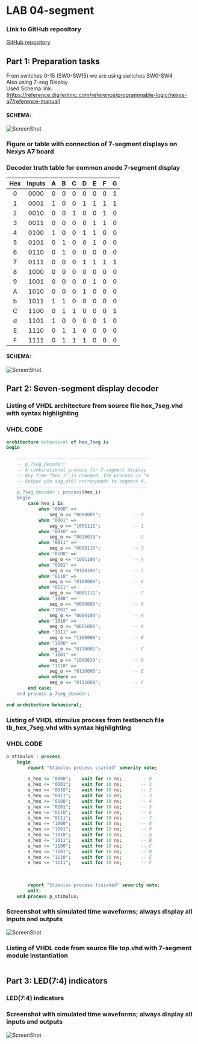 # LAB 04-segment


### Link to GitHub repository
[GitHub repository](https://github.com/amwellius/Digital-electronics-1)


## Part 1: Preparation tasks

   From switches 0-15 (SW0-SW15) we are using switches SW0-SW4 <br/>
   Also using 7-seg Display <br/>
   Used Schema link: <br/>
   (https://reference.digilentinc.com/reference/programmable-logic/nexys-a7/reference-manual) <br/>
#### SCHEMA: <br/>
![ScreenShot](images/part1_1.png)

### Figure or table with connection of 7-segment displays on Nexys A7 board

### Decoder truth table for common anode 7-segment display

| **Hex** | **Inputs** | **A** | **B** | **C** | **D** | **E** | **F** | **G** |
| :-: | :-: | :-: | :-: | :-: | :-: | :-: | :-: | :-: |
| 0 | 0000 | 0 | 0 | 0 | 0 | 0 | 0 | 1 |
| 1 | 0001 | 1 | 0 | 0 | 1 | 1 | 1 | 1 |
| 2 | 0010 | 0 | 0 | 1 | 0 | 0 | 1 | 0 |
| 3 | 0011 | 0 | 0 | 0 | 0 | 1 | 1 | 0 |
| 4 | 0100 | 1 | 0 | 0 | 1 | 1 | 0 | 0 | 
| 5 | 0101 | 0 | 1 | 0 | 0 | 1 | 0 | 0 |
| 6 | 0110 | 0 | 1 | 0 | 0 | 0 | 0 | 0 |
| 7 | 0111 | 0 | 0 | 0 | 1 | 1 | 1 | 1 |
| 8 | 1000 | 0 | 0 | 0 | 0 | 0 | 0 | 0 |
| 9 | 1001 | 0 | 0 | 0 | 0 | 1 | 0 | 0 |
| A | 1010 | 0 | 0 | 0 | 1 | 0 | 0 | 0 |
| b | 1011 | 1 | 1 | 0 | 0 | 0 | 0 | 0 |
| C | 1100 | 0 | 1 | 1 | 0 | 0 | 0 | 1 |
| d | 1101 | 1 | 0 | 0 | 0 | 0 | 1 | 0 |
| E | 1110 | 0 | 1 | 1 | 0 | 0 | 0 | 0 |
| F | 1111 | 0 | 1 | 1 | 1 | 0 | 0 | 0 |
#### SCHEMA: <br/>
![ScreenShot](images/part1_1.png)    


## Part 2: Seven-segment display decoder
### Listing of VHDL architecture from source file hex_7seg.vhd with syntax highlighting
### VHDL CODE 
```vhdl
architecture behavioral of hex_7seg is               
begin                                                
                                                     
    -------------------------------------------------
    -- p_7seg_decoder:                               
    -- A combinational process for 7-segment display 
    -- Any time "hex_i" is changed, the process is "e
    -- Output pin seg_o(6) corresponds to segment A, 
    -------------------------------------------------
    p_7seg_decoder : process(hex_i)                  
    begin                                            
        case hex_i is                                
            when "0000" =>                           
                seg_o <= "0000001";            -- 0  
            when "0001" =>                           
                seg_o <= "1001111";            -- 1  
            when "0010" =>                           
                seg_o <= "0010010";            -- 2  
            when "0011" =>                           
                seg_o <= "0000110";            -- 3  
            when "0100" =>                           
                seg_o <= "1001100";            -- 4  
            when "0101" =>                           
                seg_o <= "0100100";            -- 5  
            when "0110" =>                           
                seg_o <= "0100000";            -- 6  
            when "0111" =>                           
                seg_o <= "0001111";            -- 7  
            when "1000" =>                           
                seg_o <= "0000000";            -- 8  
            when "1001" =>                           
                seg_o <= "0000100";            -- 9  
            when "1010" =>                           
                seg_o <= "0001000";            -- A  
            when "1011" =>                           
                seg_o <= "1100000";            -- B  
            when "1100" =>                           
                seg_o <= "0110001";            -- C  
            when "1101" =>                           
                seg_o <= "1000010";            -- D  
            when "1110" =>                           
                seg_o <= "0110000";            -- E  
            when others =>                           
                seg_o <= "0111000";            -- F  
        end case;                                    
    end process p_7seg_decoder;                      
                                                     
end architecture behavioral;                         
```

### Listing of VHDL stimulus process from testbench file tb_hex_7seg.vhd with syntax highlighting
### VHDL CODE
```vhdl
p_stimulus : process
    begin
        report "Stimulus process started" severity note;
        
        s_hex <= "0000";    wait for 10 ns;       -- 0
        s_hex <= "0001";    wait for 10 ns;       -- 1
        s_hex <= "0010";    wait for 10 ns;       -- 2
        s_hex <= "0011";    wait for 10 ns;       -- 3
        s_hex <= "0100";    wait for 10 ns;       -- 4
        s_hex <= "0101";    wait for 10 ns;       -- 5
        s_hex <= "0110";    wait for 10 ns;       -- 6
        s_hex <= "0111";    wait for 10 ns;       -- 7
        s_hex <= "1000";    wait for 10 ns;       -- 8
        s_hex <= "1001";    wait for 10 ns;       -- 9
        s_hex <= "1010";    wait for 10 ns;       -- A
        s_hex <= "1011";    wait for 10 ns;       -- B
        s_hex <= "1100";    wait for 10 ns;       -- C
        s_hex <= "1101";    wait for 10 ns;       -- D
        s_hex <= "1110";    wait for 10 ns;       -- E
        s_hex <= "1111";    wait for 10 ns;       -- F
        
    
    
        report "Stimulus process finished" severity note;
        wait;
    end process p_stimulus;

```

### Screenshot with simulated time waveforms; always display all inputs and outputs
![ScreenShot](images/part2_1.PNG)  

### Listing of VHDL code from source file top.vhd with 7-segment module instantiation
```vhdl

```

## Part 3: LED(7:4) indicators
### LED(7:4) indicators

### Screenshot with simulated time waveforms; always display all inputs and outputs
![ScreenShot](images/part3_2.png)




